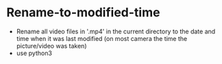 # Rename-to-modified-time
- Rename all video files in '.mp4' in the current directory to the date and time when it was last modified (on most camera the time the picture/video was taken)
- use python3
